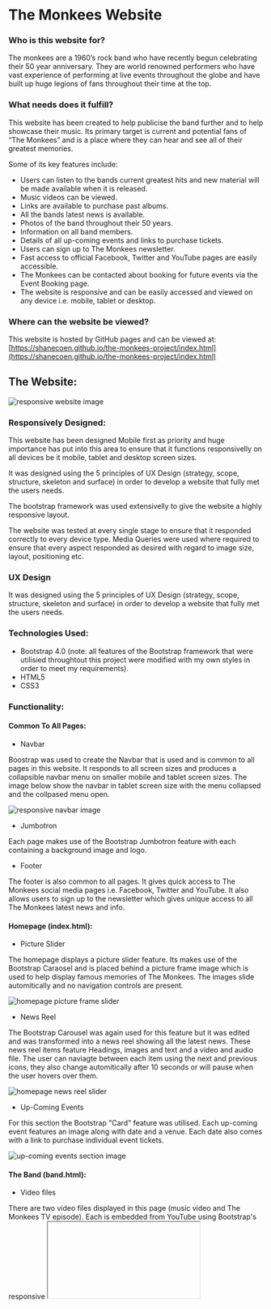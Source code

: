 # The Monkees Website

### Who is this website for?

The monkees are a 1960’s rock band who have recently begun celebrating their 50 year anniversary. 
They are world renowned performers who have vast experience of performing at live events throughout 
the globe and have built up huge legions of fans throughout their time at the top.

### What needs does it fulfill?

This website has been created to help publicise the band further and to help showcase their music. 
Its primary target is current and potential fans of “The Monkees” and is a place where they can 
hear and see all of their greatest memories. 

Some of its key features include:

*	Users can listen to the bands current greatest hits and new material will be made available when it is released.
*	Music videos can be viewed.
*	Links are available to purchase past albums.
*	All the bands latest news is available.
*	Photos of the band throughout their 50 years.
*	Information on all band members.
*	Details of all up-coming events and links to purchase tickets.
*	Users can sign up to The Monkees newsletter.
*	Fast access to official Facebook, Twitter and YouTube pages are easily accessible.
*	The Monkees can be contacted about booking for future events via the Event Booking page.
*	The website is responsive and can be easily accessed and viewed on any device i.e. mobile, tablet or desktop.

### Where can the website be viewed?

This website is hosted by GitHub pages and can be viewed at: 
[https://shanecoen.github.io/the-monkees-project/index.html](https://shanecoen.github.io/the-monkees-project/index.html)

## The Website:

![responsive website image](assets/images/readme-the-monkees-responsive.png)


### Responsively Designed:

This website has been designed Mobile first as priority and huge importance has put into this area to ensure that
it functions responsivelly on all devices be it mobile, tablet and desktop screen sizes.

It was designed using the 5 principles of UX Design (strategy, scope, structure, skeleton and surface) in order to develop
a website that fully met the users needs.

The bootstrap framework was used extensivelly to give the website a highly responsive layout.

The website was tested at every single stage to ensure that it responded correctly to every device type. Media Queries
were used where required to ensure that every aspect responded as desired with regard to image size, layout, positioning etc.

### UX Design

It was designed using the 5 principles of UX Design (strategy, scope, structure, skeleton and surface) in order to develop
a website that fully met the users needs.

### Technologies Used:

* Bootstrap 4.0 (note: all features of the Bootstrap framework that were utilisied throughtout this project were modified with my
own styles in order to meet my requirements).
* HTML5
* CSS3

### Functionality:

#### Common To All Pages:

* Navbar

Boostrap was used to create the Navbar that is used and is common to all pages in this website. It responds to all 
screen sizes and produces a collapsible navbar menu on smaller mobile and tablet screen sizes. The image below 
show the navbar in tablet screen size with the menu collapsed and the collpased menu open.

![responsive navbar image](assets/images/readme-navbar.png)

* Jumbotron

Each page makes use of the Bootstrap Jumbotron feature with each containing a background image and logo.

* Footer

The footer is also common to all pages. It gives quick access to The Monkees social media pages i.e. Facebook, Twitter and YouTube. It also
allows users to sign up to the newsletter which gives unique access to all The Monkees latest news and info.

#### Homepage (index.html):

* Picture Slider

The homepage displays a picture slider feature. Its makes use of the Bootstrap Caraosel and is placed behind a picture frame image which is used
to help display famous memories of The Monkees. The images slide automitically and no navigation controls are present. 

![homepage picture frame slider](assets/images/readme-picture-frame.png)

* News Reel

The Bootstrap Carousel was again used for this feature but it was edited and was transformed into a news reel showing all the latest
news. These news reel items feature Headings, images and text and a video and audio file. The user can naviagte between each item using the
next and previous icons, they also change automitically after 10 seconds or will pause when the user hovers over them.

![homepage news reel slider](assets/images/readme-news-reel.png)

* Up-Coming Events

For this section the Bootstrap "Card" feature was utilised. Each up-coming event features an image along with date and a venue. Each date
also comes with a link to purchase individual event tickets.

![up-coming events section image](assets/images/readme-upcoming-events.png)

#### The Band (band.html):

* Video files

There are two video files displayed in this page (music video and The Monkees TV episode). Each is embedded from YouTube using Bootstrap's
responsive <iframe> feature. Bootstrap comes with customisbale aspect ratios to ensure the embedded video file is responsive
to the device type being used.

* Image Slider

This page again makes use of Bootstrap carousel feature to allows the user to naviagte through a number of images of the band. Navigation is 
allowed via the use of the next and previous icons (images will also change automitically).

* Meet The Monkees

This feature uses the Boostrap card component and the collapsible accordian (modified using my own styles).  Each collapsible card is used to feature one individual
member of the band (includes four in total) and features the members name and an image. Once the card is clicked it opens to reveal information
and another image of the band member. When one card is opened it automitically closes any previoud card that had been opened (image below shows
card unopened (left) and opened (right).

![meet the monkees section image](assets/images/readme-meet-the-monkees-two.png)

#### The Music (music.html):

* Audio And Video Files

This page allows the user to listen to some of The Monkees greatest hits via Audio Files. The files are laid out using Bootstraps list group and
each file comes wth controls to play, pause, download (depending on browser) and adjust sound. A link is included to purchase the album that
these audio files come from.

The three music video files included are similar to the band.html and use Bootstraps responsive <iframe> embedded videos.

![music audio files image](assets/images/readme-music-audio.png)

* Albums

This section uses the Bootstrap "Card" feature. A list of The Monkees past albums featuring an image, album title and a link to purchase is
included. These albums covers are responsive and react to individual device sizes.

![album purchase section image](assets/images/readme-albums.png)

#### Event Booking (contact.html):

* Event Booking Form

This page allows the user to contact The Monkees with regard to making a future booking for events such as birthdays anniversaries and larger 
events such music venues and festivals. It makes use of Bootstraps form-group and uses labels and inputs (including select fields and radio
buttons). The image below show the event booking form in both mobile (left) and desktop view (right).

![event booking form image](assets/images/readme-booking.png)

### Testing:

This website was tested at every single stage to ensure that it responded correctly to every device type. Media Queries
were used where required to ensure that every aspect responded as desired with regard to image size, layout, positioning etc.

It was tested using various browsers i.e. Google Chrome, Microsoft Edge and Mozilla Firefox utilising available tools such as 
Chromes dev tools and Firefox's Responsive design mode. The site could then be inspected as it was being worked on and any changes being made to the site were constantly
being monitored to see how the different browsers and screen sizes would be affected. Using all these available tools I was able to
ensure my website functioned correctly and is responsive as possible on all device sizes. The image below shows how this responsive design
mode tool was utilised to show the website on various device types and brands.

![mozilla firefox responsive design mode image](assets/images/readme-responsive-design-mode.png)

### Author:

Shane Coen (This project is part of Code Institute's Online mentored Software Developemnt course and was completed in March 2018).



















